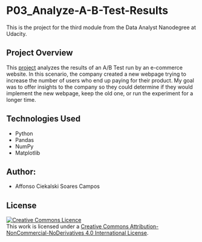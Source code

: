 # P03_Analyze-A-B-Test-Results
This is the project for the third module from the Data Analyst Nanodegree at Udacity.

## Project Overview
This [project](Analyze_ab_test_results_notebook.ipynb) analyzes the results 
of an A/B Test run by an e-commerce website. In this scenario, the company 
created a new webpage trying to increase the number of users who end up paying 
for their product. My goal was to offer insights to the company so they could 
determine if they would implement the new webpage, keep the old one, or run 
the experiment for a longer time.

## Technologies Used
- Python
- Pandas
- NumPy
- Matplotlib

## Author:
* Affonso Ciekalski Soares Campos

## License
<a rel="license" href="http://creativecommons.org/licenses/by-nc-nd/4.0/">
  <img alt="Creative Commons Licence" style="border-width:0" src="https://i.creativecommons.org/l/by-nc-nd/4.0/88x31.png" /></a>
  <br />This work is licensed under a <a rel="license" href="http://creativecommons.org/licenses/by-nc-nd/4.0/">Creative Commons Attribution-NonCommercial-NoDerivatives 4.0 International License</a>.
 
